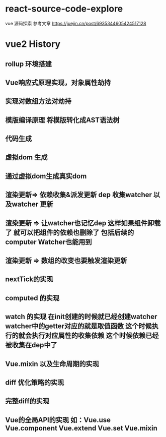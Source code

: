 # react-source-code-explore
vue 源码探索 参考文章  https://juejin.cn/post/6935344605424517128

# vue2 History

## rollup 环境搭建

## Vue响应式原理实现，对象属性劫持

## 实现对数组方法对劫持

## 模版编译原理 将模版转化成AST语法树

## 代码生成 

## 虚拟dom 生成

## 通过虚拟dom生成真实dom

## 渲染更新=> 依赖收集&派发更新  dep 收集watcher 以及watcher 更新

## 渲染更新 => 让watcher也记忆dep 这样如果组件卸载了 就可以把组件的依赖也删除了 包括后续的computer Watcher也能用到

## 渲染更新 => 数组的改变也要触发渲染更新

## nextTick的实现

## computed 的实现

## watch 的实现  在init创建的时候就已经创建watcher  watcher中的getter对应的就是取值函数 这个时候执行的就会执行对应属性的收集依赖 这个时候依赖已经被收集在dep中了

## Vue.mixin 以及生命周期的实现

## diff 优化策略的实现

## 完整diff的实现

## Vue的全局API的实现 如：Vue.use Vue.component Vue.extend Vue.set Vue.mixin
